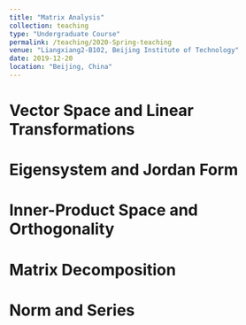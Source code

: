 ```yaml
---
title: "Matrix Analysis"
collection: teaching
type: "Undergraduate Course"
permalink: /teaching/2020-Spring-teaching
venue: "Liangxiang2-B102, Beijing Institute of Technology"
date: 2019-12-20
location: "Beijing, China"
---
```


Vector Space and Linear Transformations
=====

Eigensystem and Jordan Form
=====

Inner-Product Space and Orthogonality 
=====

Matrix Decomposition
=====

Norm and Series
=====
